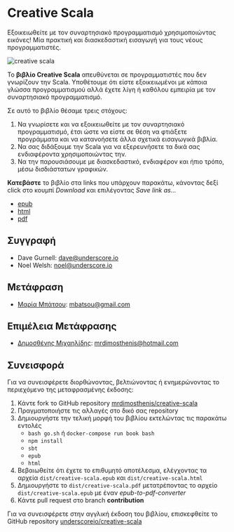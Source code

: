 # Creative Scala

Εξοικειωθείτε με τον συναρτησιακό προγραμματισμό χρησιμοποιώντας εικόνες! Μία πρακτική και διασκεδαστική εισαγωγή για τους νέους προγραμματιστές.

![creative scala](https://github.com/mrdimosthenis/creative-scala/raw/master/src/covers/creative_scala.png)

Το **βιβλίο Creative Scala** απευθύνεται σε προγραμματιστές που δεν γνωρίζουν την Scala. Υποθέτουμε ότι είστε εξοικειωμένοι με κάποια γλώσσα προγραμματισμού αλλά έχετε λίγη ή καθόλου εμπειρία με τον συναρτησιακό προγραμματισμό.

Σε αυτό το βιβλίο θέσαμε τρεις στόχους:
1. Να γνωρίσετε και να εξοικειωθείτε με τον συναρτησιακό προγραμματισμό, έτσι ώστε να είστε σε θέση να φτιάξετε προγράμματα και να κατανοήσετε άλλα σχετικά εισαγωγικά βιβλία.
2. Να σας διδάξουμε την Scala για να εξερευνήσετε τα δικά σας ενδιαφέροντα χρησιμοποιώντας την.                          
3. Να την παρουσιάσουμε με διασκεδαστικό, ενδιαφέρον και ήπιο τρόπο, μέσω δισδιάστατων γραφικών.

**Κατεβάστε** το βιβλίο στα links που υπάρχουν παρακάτω, κάνοντας δεξί click στο κουμπί *Download* και επιλέγοντας *Save link as...*
* [epub](dist/creative-scala.epub)
* [html](dist/creative-scala.html)
* [pdf](dist/creative-scala.pdf)

## Συγγραφή

* Dave Gurnell: dave@underscore.io
* Noel Welsh: noel@underscore.io

## Μετάφραση

* [Μαρία Μπάτσου](https://www.linkedin.com/in/maria-batsou/): mbatsou@gmail.com

## Επιμέλεια Μετάφρασης

* [Δημοσθένης Μιχαηλίδης](https://www.linkedin.com/in/mrdimosthenis/): mrdimosthenis@hotmail.com

## Συνεισφορά

Για να συνεισφέρετε διορθώνοντας, βελτιώνοντας ή ενημερώνοντας το περιεχόμενο της μεταφρασμένης έκδοσης:
1. Κάντε fork το GitHub repository [mrdimosthenis/creative-scala](https://github.com/mrdimosthenis/creative-scala)
2. Πραγματοποιήστε τις αλλαγές στο δικό σας repository
3. Δημιουργήστε την τελική μορφή του βιβλίου εκτελώντας τις παρακάτω εντολές
   * `bash go.sh` ή `docker-compose run book bash`
   * `npm install`
   * `sbt`
   * `epub`
   * `html`
4. Βεβαιωθείτε ότι έχετε το επιθυμητό αποτέλεσμα, ελέγχοντας τα αρχεία `dist/creative-scala.epub` και `dist/creative-scala.html`
5. Δημιουργήστε το `dist/creative-scala.pdf` μετατρέποντας το αρχείο `dist/creative-scala.epub` με έναν *epub-to-pdf-converter*
6. Κάντε pull request στο branch **contribution**

Για να συνεισφέρετε στην αγγλική έκδοση του βιβλίου, επισκεφθείτε το GitHub repository [underscoreio/creative-scala](https://github.com/underscoreio/creative-scala)
